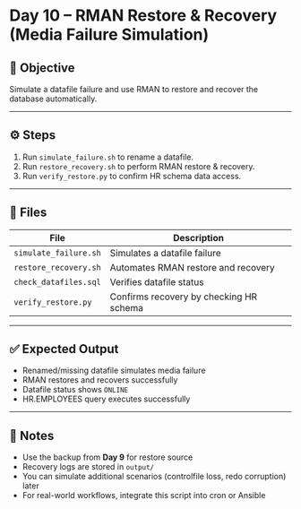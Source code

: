 # Day 10 – RMAN Restore & Recovery (Media Failure Simulation)

## 🎯 Objective

Simulate a datafile failure and use RMAN to restore and recover the database automatically.

---

## ⚙️ Steps

1. Run `simulate_failure.sh` to rename a datafile.
2. Run `restore_recovery.sh` to perform RMAN restore & recovery.
3. Run `verify_restore.py` to confirm HR schema data access.

---

## 📂 Files

| File | Description |
|------|--------------|
| `simulate_failure.sh` | Simulates a datafile failure |
| `restore_recovery.sh` | Automates RMAN restore and recovery |
| `check_datafiles.sql` | Verifies datafile status |
| `verify_restore.py` | Confirms recovery by checking HR schema |

---

## ✅ Expected Output

- Renamed/missing datafile simulates media failure  
- RMAN restores and recovers successfully  
- Datafile status shows `ONLINE`  
- HR.EMPLOYEES query executes successfully  

---

## 🧠 Notes

- Use the backup from **Day 9** for restore source  
- Recovery logs are stored in `output/`  
- You can simulate additional scenarios (controlfile loss, redo corruption) later  
- For real-world workflows, integrate this script into cron or Ansible  

